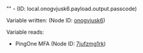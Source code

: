 "" - (ID: local.onogvjusk6.payload.output.passcode)

Variable written:
 (Node ID: [onogvjusk6](../nodes/onogvjusk6.md))

Variable reads:
* PingOne MFA (Node ID: [7jufzmg1rk](../nodes/7jufzmg1rk.md))
